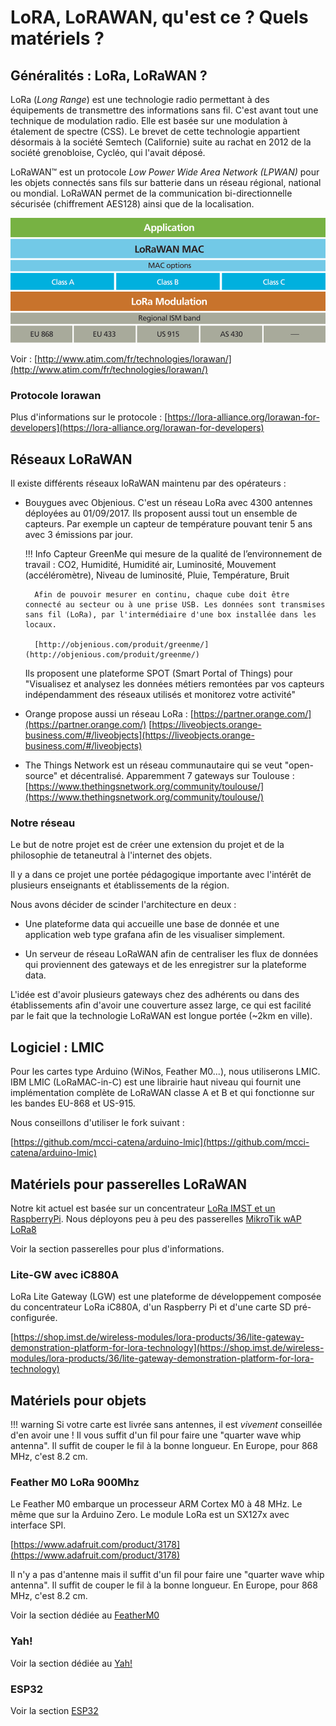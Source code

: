 # LoRA, LoRAWAN, qu'est ce ? Quels matériels ?

## Généralités : LoRa, LoRaWAN ?

LoRa (_Long Range_) est une technologie radio permettant à des équipements de transmettre des informations sans fil. C'est avant tout une technique de modulation radio. Elle est basée sur une modulation à étalement de spectre (CSS). Le brevet de cette technologie appartient désormais à la société Semtech (Californie) suite au rachat en 2012 de la société grenobloise, Cycléo, qui l'avait déposé.

LoRaWAN™ est un protocole  _Low Power Wide Area Network (LPWAN)_ pour les objets connectés sans fils sur batterie dans un réseau régional, national ou mondial. LoRaWAN permet de la communication bi-directionnelle sécurisée (chiffrement AES128) ainsi que de la localisation.

![lora-illustration](../assets/img/what-LoRa-table-illustration-web.gif)

Voir : [http://www.atim.com/fr/technologies/lorawan/](http://www.atim.com/fr/technologies/lorawan/)

### Protocole lorawan

Plus d'informations sur le protocole : [https://lora-alliance.org/lorawan-for-developers](https://lora-alliance.org/lorawan-for-developers)

## Réseaux LoRaWAN

Il existe différents réseaux loRaWAN maintenu par des opérateurs :

* Bouygues avec Objenious. C'est un réseau LoRa avec 4300 antennes déployées au 01/09/2017. Ils proposent aussi tout un ensemble de capteurs. Par exemple un capteur de température pouvant tenir 5 ans avec 3 émissions par jour.

    !!! Info
        Capteur GreenMe qui mesure de la qualité de l’environnement de travail : CO2, Humidité, Humidité air, Luminosité, Mouvement (accéléromètre), Niveau de luminosité, Pluie, Température, Bruit

        Afin de pouvoir mesurer en continu, chaque cube doit être connecté au secteur ou à une prise USB. Les données sont transmises sans fil (LoRa), par l'intermédiaire d'une box installée dans les locaux.

        [http://objenious.com/produit/greenme/](http://objenious.com/produit/greenme/)


    Ils proposent une plateforme SPOT (Smart Portal of Things) pour "Visualisez et analysez les données métiers remontées par vos capteurs indépendamment des réseaux utilisés et monitorez votre activité"

* Orange propose aussi un réseau LoRa :
[https://partner.orange.com/](https://partner.orange.com/)
[https://liveobjects.orange-business.com/#/liveobjects](https://liveobjects.orange-business.com/#/liveobjects)

* The Things Network est un réseau communautaire qui se veut "open-source" et décentralisé. Apparemment 7 gateways sur Toulouse : [https://www.thethingsnetwork.org/community/toulouse/](https://www.thethingsnetwork.org/community/toulouse/)

### Notre réseau

Le but de notre projet est de créer une extension du projet et de la philosophie de tetaneutral à l'internet des objets.

Il y a dans ce projet une portée pédagogique importante avec l'intérêt de plusieurs enseignants et établissements de la région.

Nous avons décider de scinder l'architecture en deux :

- Une plateforme data qui accueille une base de donnée et une application web type grafana afin de les visualiser simplement.

- Un serveur de réseau LoRaWAN afin de centraliser les flux de données qui proviennent des gateways et de les enregistrer sur la plateforme data.

L'idée est d'avoir plusieurs gateways chez des adhérents ou dans des établissements afin d'avoir une couverture assez large, ce qui est facilité par le fait que la technologie LoRaWAN est longue portée (~2km en ville).

## Logiciel : LMIC

Pour les cartes type Arduino (WiNos, Feather M0...), nous utiliserons LMIC. IBM LMIC (LoRaMAC-in-C) est une librairie haut niveau qui fournit une implémentation complète de LoRaWAN classe A et B et qui fonctionne sur les bandes EU-868 et US-915.

Nous conseillons d'utiliser le fork suivant :

[https://github.com/mcci-catena/arduino-lmic](https://github.com/mcci-catena/arduino-lmic)

## Matériels pour passerelles LoRaWAN

Notre kit actuel est basée sur un concentrateur [LoRa IMST et un RaspberryPi](https://docs.lora.tetaneutral.net/gateways/imst/). Nous déployons peu à peu des passerelles [MikroTik wAP LoRa8](https://docs.lora.tetaneutral.net/gateways/mikrotik/)

Voir la section passerelles pour plus d'informations.

### Lite-GW avec iC880A

LoRa Lite Gateway (LGW) est une plateforme de développement composée du concentrateur LoRa iC880A, d'un Raspberry Pi et d'une carte SD pré-configurée.

[https://shop.imst.de/wireless-modules/lora-products/36/lite-gateway-demonstration-platform-for-lora-technology](https://shop.imst.de/wireless-modules/lora-products/36/lite-gateway-demonstration-platform-for-lora-technology)

## Matériels pour objets

!!! warning
    Si votre carte est livrée sans antennes, il est *vivement* conseillée d'en avoir une !
    Il vous suffit d'un fil pour faire une "quarter wave whip antenna". Il suffit de couper le fil à la bonne longueur. En Europe, pour 868 MHz, c'est 8.2 cm.


### Feather M0 LoRa 900Mhz

Le Feather M0 embarque un processeur ARM Cortex M0 à 48 MHz. Le même que sur la Arduino Zero. Le module LoRa est un SX127x avec interface SPI.

[https://www.adafruit.com/product/3178](https://www.adafruit.com/product/3178)

Il n'y a pas d'antenne mais il suffit d'un fil pour faire une "quarter wave whip antenna". Il suffit de couper le fil à la bonne longueur. En Europe, pour 868 MHz, c'est 8.2 cm.

Voir la section dédiée au [FeatherM0](../devices/feather-m0.md)


### Yah!

Voir la section dédiée au [Yah!](../devices/yah.md)

### ESP32

Voir la section [ESP32](../devices/esp32.md)

